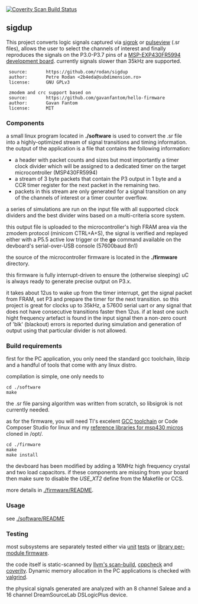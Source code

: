 

<a href="https://scan.coverity.com/projects/rodan-sigdup">
  <img alt="Coverity Scan Build Status"
       src="https://scan.coverity.com/projects/23935/badge.svg"/>
</a>

## sigdup

This project converts logic signals captured via [sigrok](https://www.sigrok.org/) or [pulseview](https://www.sigrok.org/wiki/PulseView) (.sr files), allows the user to select the channels of interest and finally reproduces the signals on the P3.0-P3.7 pins of a [MSP-EXP430FR5994 development board](https://www.ti.com/tool/MSP-EXP430FR5994). currently signals slower than 35kHz are supported.

```
 source:       https://github.com/rodan/sigdup
 author:       Petre Rodan <2b4eda@subdimension.ro>
 license:      GNU GPLv3

 zmodem and crc support based on
 source:       https://github.com/gavanfantom/hello-firmware
 author:       Gavan Fantom
 license:      MIT
```

### Components

a small linux program located in **./software** is used to convert the .sr file into a highly-optimized stream of signal transitions and timing information. the output of the application is a file that contains the following information:

 * a header with packet counts and sizes but most importantly a timer clock divider which will be assigned to a dedicated timer on the target microcontroller (MSP430FR5994)
 * a stream of 3 byte packets that contain the P3 output in 1 byte and a CCR timer register for the next packet in the remaining two.
 * packets in this stream are only generated for a signal transition on any of the channels of interest or a timer counter overflow.

a series of simulations are run on the input file with all supported clock dividers and the best divider wins based on a multi-criteria score system.

this output file is uploaded to the microcontroller's high FRAM area via the zmodem protocol (minicom CTRL+A+S), the signal is verified and replayed either with a P5.5 active low trigger or the **go** command available on the devboard's serial-over-USB console (57600baud 8n1)

the source of the microcontroller firmware is located in the **./firmware** directory.

this firmware is fully interrupt-driven to ensure the (otherwise sleeping) uC is always ready to generate precise output on P3.x.

it takes about 12us to wake up from the timer interrupt, get the signal packet from FRAM, set P3 and prepare the timer for the next transition. so this project is great for clocks up to 35kHz, a 57600 serial uart or any signal that does not have consecutive transitions faster then 12us. if at least one such hight frequency artefact is found in the input signal then a non-zero count of 'blk' (blackout) errors is reported during simulation and generation of output using that particular divider is not allowed.

### Build requirements

first for the PC application, you only need the standard gcc toolchain, libzip and a handful of tools that come with any linux distro. 

compilation is simple, one only needs to
```
cd ./software
make
```

the .sr file parsing algorithm was written from scratch, so libsigrok is not currently needed.


as for the firmware, you will need TI's excelent [GCC toolchain](https://www.ti.com/tool/MSP430-GCC-OPENSOURCE) or Code Composer Studio for linux and my [reference libraries for msp430 micros](https://github.com/rodan/reference_libs_msp430) cloned in /opt/.

```
cd ./firmware
make
make install
```

the devboard has been modified by adding a 16MHz high frequency crystal and two load capacitors. if these components are missing from your board then make sure to disable the *USE_XT2* define from the Makefile or CCS.

more details in [./firmware/README](./firmware/README).

### Usage

see [./software/README](./software/README)

### Testing

most subsystems are separately tested either via [unit](./testsuite/zmodem/zmodem_unit_test.sh) [tests](./testsuite/crc) or [library per-module firmware](https://github.com/rodan/reference_libs_msp430/tree/master/tests).

the code itself is static-scanned by [llvm's scan-build](https://clang-analyzer.llvm.org/), [cppcheck](http://cppcheck.net/) and [coverity](https://scan.coverity.com/projects/rodan-sigdup?tab=overview). Dynamic memory allocation in the PC applications is checked with [valgrind](https://valgrind.org/).

the physical signals generated are analyzed with an 8 channel Saleae and a 16 channel DreamSourceLab DSLogicPlus device.

